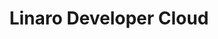 ---
layout: flow
title: Linaro Developer Cloud
css-package: home
description: |-
    Get access to the latest Arm Powered, server-class hardware 
    running popular development environments such as Debian, CentOS, Ubuntu and RHEL.
jumbotron:
    triangle-divider: true
    image: /assets/images/content/ldc.svg
    background-image: /assets/images/content/ldcg-bg.jpg
flow:
    - row: custom_include_row
      source: homepage_rows.html
---